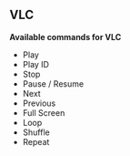 ## VLC

**Available commands for VLC**

* Play
* Play ID
* Stop
* Pause / Resume
* Next
* Previous
* Full Screen
* Loop
* Shuffle
* Repeat
